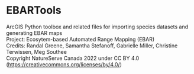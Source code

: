 # EBARTools
ArcGIS Python toolbox and related files for importing species datasets and generating EBAR maps<br>
Project: Ecosytem-based Automated Range Mapping (EBAR)<br>
Credits: Randal Greene, Samantha Stefanoff, Gabrielle Miller, Christine Terwissen, Meg Southee<br>
Copyright NatureServe Canada 2022 under CC BY 4.0 (https://creativecommons.org/licenses/by/4.0/)